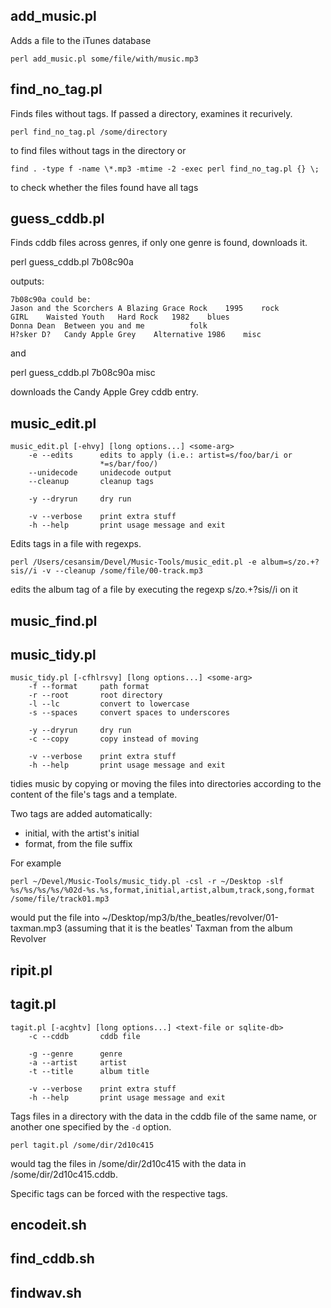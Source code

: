 ## add_music.pl

Adds a file to the iTunes database

    perl add_music.pl some/file/with/music.mp3

## find_no_tag.pl

Finds files without tags. If passed a directory, examines it recurively.

    perl find_no_tag.pl /some/directory

to find files without tags in the directory or 

    find . -type f -name \*.mp3 -mtime -2 -exec perl find_no_tag.pl {} \;

to check whether the files found have all tags 

## guess_cddb.pl

Finds cddb files across genres, if only one genre is found, downloads it.

   perl guess_cddb.pl 7b08c90a

outputs:

    7b08c90a could be:
    Jason and the Scorchers	A Blazing Grace	Rock	1995	rock
    GIRL	Waisted Youth	Hard Rock	1982	blues
    Donna Dean	Between you and me			folk
    H?sker D?	Candy Apple Grey	Alternative	1986	misc

and 

   perl guess_cddb.pl 7b08c90a misc

downloads the Candy Apple Grey cddb entry.

## music_edit.pl

    music_edit.pl [-ehvy] [long options...] <some-arg>
    	-e --edits      edits to apply (i.e.: artist=s/foo/bar/i or
    	                *=s/bar/foo/)
    	--unidecode     unidecode output
    	--cleanup       cleanup tags
    	              
    	-y --dryrun     dry run
    	              
    	-v --verbose    print extra stuff
    	-h --help       print usage message and exit
    
Edits tags in a file with regexps.

    perl /Users/cesansim/Devel/Music-Tools/music_edit.pl -e album=s/zo.+?sis//i -v --cleanup /some/file/00-track.mp3

edits the album tag of a file by executing the regexp s/zo.+?sis//i on it

## music_find.pl

## music_tidy.pl

    music_tidy.pl [-cfhlrsvy] [long options...] <some-arg>
    	-f --format     path format
    	-r --root       root directory
    	-l --lc         convert to lowercase
    	-s --spaces     convert spaces to underscores
    	              
    	-y --dryrun     dry run
    	-c --copy       copy instead of moving
    	              
    	-v --verbose    print extra stuff
    	-h --help       print usage message and exit

tidies music by copying or moving the files into directories according to the content of the file's tags and a template.

Two tags are added automatically:

- initial, with the artist's initial
- format, from the file suffix

For example

    perl ~/Devel/Music-Tools/music_tidy.pl -csl -r ~/Desktop -slf %s/%s/%s/%s/%02d-%s.%s,format,initial,artist,album,track,song,format /some/file/track01.mp3

would put the file into ~/Desktop/mp3/b/the_beatles/revolver/01-taxman.mp3 (assuming that it is the beatles' Taxman from the album Revolver

## ripit.pl

## tagit.pl

    tagit.pl [-acghtv] [long options...] <text-file or sqlite-db>
    	-c --cddb       cddb file
    	              
    	-g --genre      genre
    	-a --artist     artist
    	-t --title      album title
    	              
    	-v --verbose    print extra stuff
    	-h --help       print usage message and exit
    
Tags files in a directory with the data in the cddb file of the same name, or another
one specified by the `-d` option.

    perl tagit.pl /some/dir/2d10c415

would tag the files in /some/dir/2d10c415 with the data in /some/dir/2d10c415.cddb.

Specific tags can be forced with the respective tags.

## encodeit.sh

## find_cddb.sh

## findwav.sh

